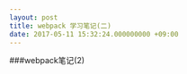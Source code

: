 ```yaml
---
layout: post
title: webpack 学习笔记(二)
date: 2017-05-11 15:32:24.000000000 +09:00
---
```


###webpack笔记(2)
